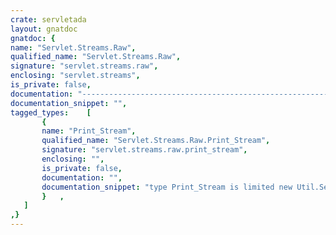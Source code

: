 ```yaml
---
crate: servletada
layout: gnatdoc
gnatdoc: {
name: "Servlet.Streams.Raw",
qualified_name: "Servlet.Streams.Raw",
signature: "servlet.streams.raw",
enclosing: "servlet.streams",
is_private: false,
documentation: "---------------------------------------------------------------------\n  servlet-streams-json -- JSON Print streams for servlets\n  Copyright (C) 2016, 2018, 2022 Stephane Carrez\n  Written by Stephane Carrez (Stephane.Carrez@gmail.com)\n\n  Licensed under the Apache License, Version 2.0 (the \"License\");\n  you may not use this file except in compliance with the License.\n  You may obtain a copy of the License at\n\n      http://www.apache.org/licenses/LICENSE-2.0\n\n  Unless required by applicable law or agreed to in writing, software\n  distributed under the License is distributed on an \"AS IS\" BASIS,\n  WITHOUT WARRANTIES OR CONDITIONS OF ANY KIND, either express or implied.\n  See the License for the specific language governing permissions and\n  limitations under the License.\n---------------------------------------------------------------------",
documentation_snippet: "",
tagged_types:    [
       {
       name: "Print_Stream",
       qualified_name: "Servlet.Streams.Raw.Print_Stream",
       signature: "servlet.streams.raw.print_stream",
       enclosing: "",
       is_private: false,
       documentation: "",
       documentation_snippet: "type Print_Stream is limited new Util.Serialize.IO.Output_Stream with private;",
       }   ,
   ]
,}
---
```

